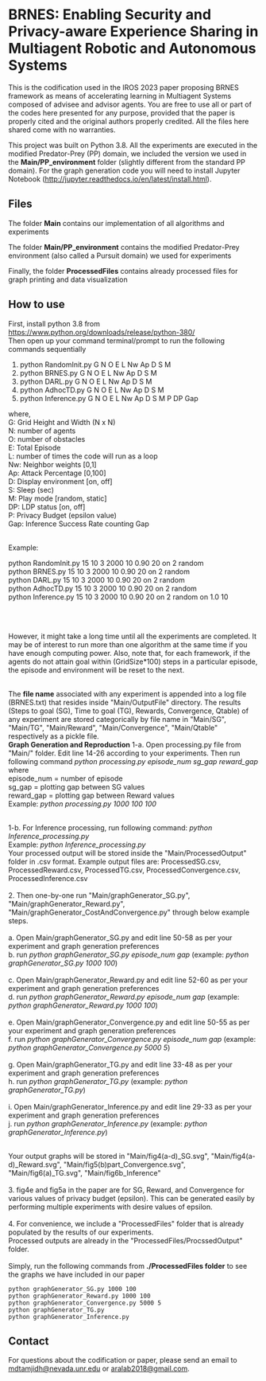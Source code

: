 # BRNES: Enabling Security and Privacy-aware Experience Sharing in Multiagent Robotic and Autonomous Systems

This is the codification used in the IROS 2023 paper proposing BRNES framework as means of accelerating learning in Multiagent Systems composed of advisee and advisor agents. You are free to use all or part of the codes here presented for any purpose, provided that the paper is properly cited and the original authors properly credited. All the files here shared come with no warranties.


This project was built on Python 3.8. All the experiments are executed in the modified Predator-Prey (PP) domain, we included the version we used in the **Main/PP_environment** folder (slightly different from the standard PP domain). For the graph generation code you will need to install Jupyter Notebook (http://jupyter.readthedocs.io/en/latest/install.html).

## Files
The folder **Main** contains our implementation of all algorithms and experiments

The folder **Main/PP_environment** contains the modified Predator-Prey environment (also called a Pursuit domain) we used for experiments

Finally, the folder **ProcessedFiles** contains already processed files for graph printing and data visualization

## How to use <br />
First, install python 3.8 from https://www.python.org/downloads/release/python-380/<br />
Then open up your command terminal/prompt to run the following commands sequentially<br />
1. python RandomInit.py G N O E L Nw Ap D S M
2. python BRNES.py G N O E L Nw Ap D S M
3. python DARL.py G N O E L Nw Ap D S M
4. python AdhocTD.py G N O E L Nw Ap D S M
5. python Inference.py G N O E L Nw Ap D S M P DP Gap

where, <br />
G: Grid Height and Width (N x N)<br />
N: number of agents<br />
O: number of obstacles<br />
E: Total Episode<br />
L: number of times the code will run as a loop<br />
Nw: Neighbor weights [0,1]<br />
Ap: Attack Percentage [0,100]<br />
D: Display environment [on, off]<br />
S: Sleep (sec)<br />
M: Play mode [random, static]<br />
DP: LDP status [on, off] <br />
P: Privacy Budget (epsilon value) <br />
Gap: Inference Success Rate counting Gap <br />

<br />
Example:<br />

python RandomInit.py 15 10 3 2000 10 0.90 20 on 2 random<br />
python BRNES.py 15 10 3 2000 10 0.90 20 on 2 random<br />
python DARL.py 15 10 3 2000 10 0.90 20 on 2 random<br />
python AdhocTD.py 15 10 3 2000 10 0.90 20 on 2 random<br />
python Inference.py 15 10 3 2000 10 0.90 20 on 2 random on 1.0 10 <br />

<br /><br />
         
However, it might take a long time until all the experiments are completed. 
It may be of interest to run more than one algorithm at the same time if you have enough computing power. 
Also, note that, for each framework, if the agents do not attain goal within (GridSize*100) steps in a particular episode, the episode and environment will be reset to the next. <br /><br />

The **file name** associated with any experiment is appended into a log file (BRNES.txt) that resides inside "Main/OutputFile" directory.
The results (Steps to goal (SG), Time to goal (TG), Rewards, Convergence, Qtable) of any experiment are stored categorically by file name in "Main/SG", "Main/TG", "Main/Reward", "Main/Convergence", "Main/Qtable" respectively as a pickle file.
<br />
**Graph Generation and Reproduction**
1-a. Open processing.py file from "Main/" folder. Edit line 14-26 according to your experiments. Then run following command
	_python processing.py episode_num sg_gap reward_gap_
	where <br />
		episode_num = number of episode<br />
		sg_gap = plotting gap between SG values<br />
		reward_gap = plotting gap between Reward values<br />
Example: _python processing.py 1000 100 100_ <br /><br />

1-b. For Inference processing, run following command: _python Inference_processing.py_<br />
	Example: _python Inference_processing.py_ <br />
Your processed output will be stored inside the "Main/ProcessedOutput" folder in .csv format. Example output files are: ProcessedSG.csv, ProcessedReward.csv, ProcessedTG.csv, ProcessedConvergence.csv, ProcessedInference.csv<br /><br />
2. Then one-by-one run "Main/graphGenerator_SG.py", "Main/graphGenerator_Reward.py", "Main/graphGenerator_CostAndConvergence.py" through below example steps.<br /><br />
	a. Open Main/graphGenerator_SG.py and edit line 50-58 as per your experiment and graph generation preferences<br />
	b. run _python graphGenerator_SG.py episode_num gap_   (example: _python graphGenerator_SG.py 1000 100_)<br /><br />
	c. Open Main/graphGenerator_Reward.py and edit line 52-60 as per your experiment and graph generation preferences<br />
	d. run _python graphGenerator_Reward.py episode_num gap_  (example: _python graphGenerator_Reward.py 1000 100_)<br /><br />
	e. Open Main/graphGenerator_Convergence.py and edit line 50-55 as per your experiment and graph generation preferences<br />
	f. run _python graphGenerator_Convergence.py episode_num gap_   (example: _python graphGenerator_Convergence.py 5000 5_)<br /><br />
	g. Open Main/graphGenerator_TG.py and edit line 33-48 as per your experiment and graph generation preferences<br />
	h. run _python graphGenerator_TG.py_   (example: _python graphGenerator_TG.py_)<br /><br />
	i. Open Main/graphGenerator_Inference.py and edit line 29-33 as per your experiment and graph generation preferences<br />
	j. run _python graphGenerator_Inference.py_   (example: _python graphGenerator_Inference.py_)<br /><br />
	
Your output graphs will be stored in "Main/fig4(a-d)_SG.svg", "Main/fig4(a-d)_Reward.svg", "Main/fig5(b)part_Convergence.svg", 
"Main/fig6(a)_TG.svg", "Main/fig6b_Inference" <br /><br />
3. fig4e and fig5a in the paper are for SG, Reward, and Convergence for various values of privacy budget (epsilon). This can be generated easily by performing multiple experiments with desire values of epsilon.<br /><br />
4. For convenience, we include a "ProcessedFiles" folder that is already populated by the results of our experiments. <br />
	Processed outputs are already in the "ProcessedFiles/ProcssedOutput" folder.<br /><br />
	Simply, run the following commands from **./ProcessedFiles folder** to see the graphs we have included in our paper<br/>
	
	python graphGenerator_SG.py 1000 100
	python graphGenerator_Reward.py 1000 100
	python graphGenerator_Convergence.py 5000 5
	python graphGenerator_TG.py
	python graphGenerator_Inference.py 
	
	
	


## Contact
For questions about the codification or paper, please send an email to mdtamjidh@nevada.unr.edu or aralab2018@gmail.com.
